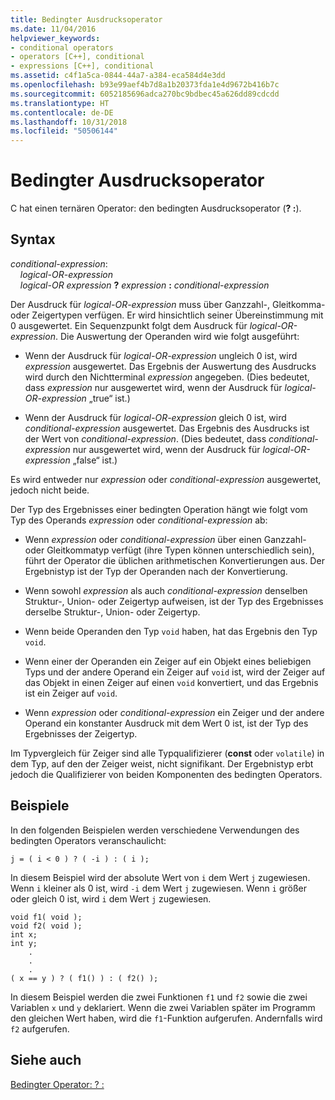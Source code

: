 ```yaml
---
title: Bedingter Ausdrucksoperator
ms.date: 11/04/2016
helpviewer_keywords:
- conditional operators
- operators [C++], conditional
- expressions [C++], conditional
ms.assetid: c4f1a5ca-0844-44a7-a384-eca584d4e3dd
ms.openlocfilehash: b93e99aef4b7d8a1b20373fda1e4d9672b416b7c
ms.sourcegitcommit: 6052185696adca270bc9bdbec45a626dd89cdcdd
ms.translationtype: HT
ms.contentlocale: de-DE
ms.lasthandoff: 10/31/2018
ms.locfileid: "50506144"
---
```

# <a name="conditional-expression-operator"></a>Bedingter Ausdrucksoperator

C hat einen ternären Operator: den bedingten Ausdrucksoperator (**? :**).

## <a name="syntax"></a>Syntax

*conditional-expression*:<br/>
&nbsp;&nbsp;&nbsp;&nbsp;*logical-OR-expression*<br/>
&nbsp;&nbsp;&nbsp;&nbsp;*logical-OR expression*  **?**  *expression* **:** *conditional-expression*

Der Ausdruck für *logical-OR-expression* muss über Ganzzahl-, Gleitkomma- oder Zeigertypen verfügen. Er wird hinsichtlich seiner Übereinstimmung mit 0 ausgewertet. Ein Sequenzpunkt folgt dem Ausdruck für *logical-OR-expression*. Die Auswertung der Operanden wird wie folgt ausgeführt:

- Wenn der Ausdruck für *logical-OR-expression* ungleich 0 ist, wird *expression* ausgewertet. Das Ergebnis der Auswertung des Ausdrucks wird durch den Nichtterminal *expression* angegeben. (Dies bedeutet, dass *expression* nur ausgewertet wird, wenn der Ausdruck für *logical-OR-expression* „true“ ist.)

- Wenn der Ausdruck für *logical-OR-expression* gleich 0 ist, wird *conditional-expression* ausgewertet. Das Ergebnis des Ausdrucks ist der Wert von *conditional-expression*. (Dies bedeutet, dass *conditional-expression* nur ausgewertet wird, wenn der Ausdruck für *logical-OR-expression* „false“ ist.)

Es wird entweder nur *expression* oder *conditional-expression* ausgewertet, jedoch nicht beide.

Der Typ des Ergebnisses einer bedingten Operation hängt wie folgt vom Typ des Operands *expression* oder *conditional-expression* ab:

- Wenn *expression* oder *conditional-expression* über einen Ganzzahl- oder Gleitkommatyp verfügt (ihre Typen können unterschiedlich sein), führt der Operator die üblichen arithmetischen Konvertierungen aus. Der Ergebnistyp ist der Typ der Operanden nach der Konvertierung.

- Wenn sowohl *expression* als auch *conditional-expression* denselben Struktur-, Union- oder Zeigertyp aufweisen, ist der Typ des Ergebnisses derselbe Struktur-, Union- oder Zeigertyp.

- Wenn beide Operanden den Typ `void` haben, hat das Ergebnis den Typ `void`.

- Wenn einer der Operanden ein Zeiger auf ein Objekt eines beliebigen Typs und der andere Operand ein Zeiger auf `void` ist, wird der Zeiger auf das Objekt in einen Zeiger auf einen `void` konvertiert, und das Ergebnis ist ein Zeiger auf `void`.

- Wenn *expression* oder *conditional-expression* ein Zeiger und der andere Operand ein konstanter Ausdruck mit dem Wert 0 ist, ist der Typ des Ergebnisses der Zeigertyp.

Im Typvergleich für Zeiger sind alle Typqualifizierer (**const** oder `volatile`) in dem Typ, auf den der Zeiger weist, nicht signifikant. Der Ergebnistyp erbt jedoch die Qualifizierer von beiden Komponenten des bedingten Operators.

## <a name="examples"></a>Beispiele

In den folgenden Beispielen werden verschiedene Verwendungen des bedingten Operators veranschaulicht:

```
j = ( i < 0 ) ? ( -i ) : ( i );
```

In diesem Beispiel wird der absolute Wert von `i` dem Wert `j` zugewiesen. Wenn `i` kleiner als 0 ist, wird `-i` dem Wert `j` zugewiesen. Wenn `i` größer oder gleich 0 ist, wird `i` dem Wert `j` zugewiesen.

```
void f1( void );
void f2( void );
int x;
int y;
    .
    .
    .
( x == y ) ? ( f1() ) : ( f2() );
```

In diesem Beispiel werden die zwei Funktionen `f1` und `f2` sowie die zwei Variablen `x` und `y` deklariert. Wenn die zwei Variablen später im Programm den gleichen Wert haben, wird die `f1`-Funktion aufgerufen. Andernfalls wird `f2` aufgerufen.

## <a name="see-also"></a>Siehe auch

[Bedingter Operator: ? :](../cpp/conditional-operator-q.md)